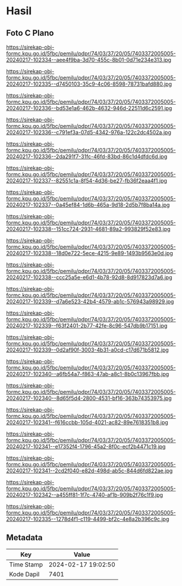 # Hasil

## Foto C Plano

https://sirekap-obj-formc.kpu.go.id/5fbc/pemilu/pdpr/74/03/37/20/05/7403372005005-20240217-102334--aee4f9ba-3d70-455c-8b01-0d71e234e313.jpg

https://sirekap-obj-formc.kpu.go.id/5fbc/pemilu/pdpr/74/03/37/20/05/7403372005005-20240217-102335--d7450103-35c9-4c06-8598-78731bafd880.jpg

https://sirekap-obj-formc.kpu.go.id/5fbc/pemilu/pdpr/74/03/37/20/05/7403372005005-20240217-102336--bd53e1a6-462b-4632-946d-22511d6c2591.jpg

https://sirekap-obj-formc.kpu.go.id/5fbc/pemilu/pdpr/74/03/37/20/05/7403372005005-20240217-102336--c791ef3a-07d5-4342-976a-122c2dc4502a.jpg

https://sirekap-obj-formc.kpu.go.id/5fbc/pemilu/pdpr/74/03/37/20/05/7403372005005-20240217-102336--2da291f7-31fc-46fd-83bd-86c1d4dfdc6d.jpg

https://sirekap-obj-formc.kpu.go.id/5fbc/pemilu/pdpr/74/03/37/20/05/7403372005005-20240217-102337--82551c1a-8f54-4d36-be27-fb36f2eaa4f1.jpg

https://sirekap-obj-formc.kpu.go.id/5fbc/pemilu/pdpr/74/03/37/20/05/7403372005005-20240217-102337--0a45ef84-1d6b-465a-9d18-2d5b7f8ba14a.jpg

https://sirekap-obj-formc.kpu.go.id/5fbc/pemilu/pdpr/74/03/37/20/05/7403372005005-20240217-102338--151cc724-2931-4681-89a2-993829f52e83.jpg

https://sirekap-obj-formc.kpu.go.id/5fbc/pemilu/pdpr/74/03/37/20/05/7403372005005-20240217-102338--18d0e722-5ece-4215-9e89-1493b9563e0d.jpg

https://sirekap-obj-formc.kpu.go.id/5fbc/pemilu/pdpr/74/03/37/20/05/7403372005005-20240217-102338--ccc25a5e-e6d1-4b78-92d8-8d917823d7a6.jpg

https://sirekap-obj-formc.kpu.go.id/5fbc/pemilu/pdpr/74/03/37/20/05/7403372005005-20240217-102339--d7a6e523-42b4-4579-ab1c-576943a98929.jpg

https://sirekap-obj-formc.kpu.go.id/5fbc/pemilu/pdpr/74/03/37/20/05/7403372005005-20240217-102339--f63f2401-2b77-42fe-8c96-547db9b17151.jpg

https://sirekap-obj-formc.kpu.go.id/5fbc/pemilu/pdpr/74/03/37/20/05/7403372005005-20240217-102339--0d2af90f-3003-4b31-a0cd-c17d671b5812.jpg

https://sirekap-obj-formc.kpu.go.id/5fbc/pemilu/pdpr/74/03/37/20/05/7403372005005-20240217-102340--a6fb54a7-f863-47ab-a8c1-8b0c13967fbb.jpg

https://sirekap-obj-formc.kpu.go.id/5fbc/pemilu/pdpr/74/03/37/20/05/7403372005005-20240217-102340--8d65f5d4-2800-4531-bf16-363b74353975.jpg

https://sirekap-obj-formc.kpu.go.id/5fbc/pemilu/pdpr/74/03/37/20/05/7403372005005-20240217-102341--f616ccbb-105d-4021-ac82-89e7618351b8.jpg

https://sirekap-obj-formc.kpu.go.id/5fbc/pemilu/pdpr/74/03/37/20/05/7403372005005-20240217-102341--e17352f4-1796-45a2-8f0c-ecf2b4471c19.jpg

https://sirekap-obj-formc.kpu.go.id/5fbc/pemilu/pdpr/74/03/37/20/05/7403372005005-20240217-102341--2cd2f040-e82d-498d-ab5c-844d6fd822ae.jpg

https://sirekap-obj-formc.kpu.go.id/5fbc/pemilu/pdpr/74/03/37/20/05/7403372005005-20240217-102342--a455ff81-1f7c-4740-af1b-909b2f76c1f9.jpg

https://sirekap-obj-formc.kpu.go.id/5fbc/pemilu/pdpr/74/03/37/20/05/7403372005005-20240217-102335--1278d4f1-c119-4499-bf2c-4e8a2b396c9c.jpg


## Metadata

| Key        | Value               |
| ---------- | ------------------- |
| Time Stamp | 2024-02-17 19:02:50 |
| Kode Dapil | 7401                |



